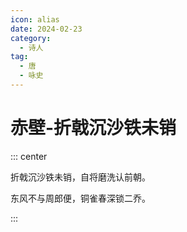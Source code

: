 ```yaml
---
icon: alias
date: 2024-02-23
category:
  - 诗人
tag:
  - 唐
  - 咏史
---
```


# 赤壁-折戟沉沙铁未销

<!-- more -->


::: center 

折戟沉沙铁未销，自将磨洗认前朝。

东风不与周郎便，铜雀春深锁二乔。

:::